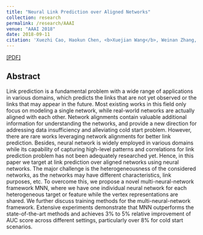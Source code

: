 ```yaml
---
title: "Neural Link Prediction over Aligned Networks"
collection: research
permalink: /research/AAAI
venue: "AAAI 2018"
date: 2018-09-11
citation: 'Xuezhi Cao, Haokun Chen, <b>Xuejian Wang</b>, Weinan Zhang, Yong Yu. <i> The Thirty-Second AAAI Conference on Artificial Intelligence </i> <b>AAAI 2018</b>.'
---  
```

[[PDF]](https://xjwangsjtu.github.io/files/mlp.pdf)

## Abstract
Link prediction is a fundamental problem with a wide range of applications in various domains, which predicts the links that are not yet observed or the links that may appear in the future.
Most existing works in this field only focus on modeling a single network, while real-world networks are actually aligned with each other.
Network alignments contain valuable additional information for understanding the networks, and provide a new direction for addressing data insufficiency and alleviating cold start problem. 
However, there are rare works leveraging network alignments for better link prediction.
Besides, neural network is widely employed in various domains while its capability of capturing high-level patterns and correlations for link prediction problem has not been adequately researched yet.
Hence, in this paper we target at link prediction over aligned networks using neural networks.
The major challenge is the heterogeneousness of the considered networks, as the networks may have different characteristics, link purposes, etc. 
To overcome this, we propose a novel multi-neural-network framework MNN, where we have one individual neural network for each heterogeneous target or feature while the vertex representations are shared.
We further discuss training methods for the multi-neural-network framework. 
Extensive experiments demonstrate that MNN outperforms the state-of-the-art methods and achieves 3\% to 5\% relative improvement of AUC score across different settings, particularly over 8\% for cold start scenarios.